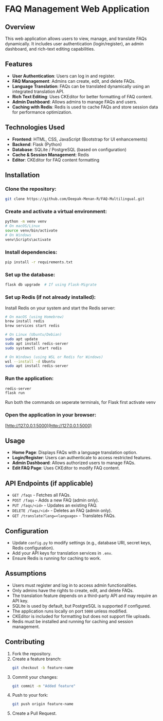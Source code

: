 # FAQ Management Web Application

## Overview
This web application allows users to view, manage, and translate FAQs dynamically. It includes user authentication (login/register), an admin dashboard, and rich-text editing capabilities.

## Features
- **User Authentication**: Users can log in and register.
- **FAQ Management**: Admins can create, edit, and delete FAQs.
- **Language Translation**: FAQs can be translated dynamically using an integrated translation API.
- **Rich Text Editing**: Uses CKEditor for better formatting of FAQ content.
- **Admin Dashboard**: Allows admins to manage FAQs and users.
- **Caching with Redis**: Redis is used to cache FAQs and store session data for performance optimization.

## Technologies Used
- **Frontend**: HTML, CSS, JavaScript (Bootstrap for UI enhancements)
- **Backend**: Flask (Python)
- **Database**: SQLite / PostgreSQL (based on configuration)
- **Cache & Session Management**: Redis
- **Editor**: CKEditor for FAQ content formatting

## Installation

### Clone the repository:
```sh
git clone https://github.com/Deepak-Menan-R/FAQ-Multilingual.git
```

### Create and activate a virtual environment:
```sh
python -m venv venv
# On macOS/Linux
source venv/bin/activate
# On Windows
venv\Scripts\activate
```

### Install dependencies:
```sh
pip install -r requirements.txt
```

### Set up the database:
```sh
flask db upgrade  # If using Flask-Migrate
```

### Set up Redis (if not already installed):
Install Redis on your system and start the Redis server:
```sh
# On macOS (using Homebrew)
brew install redis
brew services start redis

# On Linux (Ubuntu/Debian)
sudo apt update
sudo apt install redis-server
sudo systemctl start redis

# On Windows (using WSL or Redis for Windows)
wsl --install -d Ubuntu
sudo apt install redis-server
```

### Run the application:
```sh
redis-server
flask run
```
Run both the commands on seperate terminals, for Flask first activate venv

### Open the application in your browser:
[http://127.0.0.1:5000](http://127.0.0.1:5000)

## Usage
- **Home Page**: Displays FAQs with a language translation option.
- **Login/Register**: Users can authenticate to access restricted features.
- **Admin Dashboard**: Allows authorized users to manage FAQs.
- **Edit FAQ Page**: Uses CKEditor to modify FAQ content.

## API Endpoints (if applicable)
- `GET /faqs` - Fetches all FAQs.
- `POST /faqs` - Adds a new FAQ (admin only).
- `PUT /faqs/<id>` - Updates an existing FAQ.
- `DELETE /faqs/<id>` - Deletes an FAQ (admin only).
- `GET /translate?lang=<language>` - Translates FAQs.

## Configuration
- Update `config.py` to modify settings (e.g., database URI, secret keys, Redis configuration).
- Add your API keys for translation services in `.env`.
- Ensure Redis is running for caching to work.

## Assumptions
- Users must register and log in to access admin functionalities.
- Only admins have the rights to create, edit, and delete FAQs.
- The translation feature depends on a third-party API and may require an API key.
- SQLite is used by default, but PostgreSQL is supported if configured.
- The application runs locally on port `5000` unless modified.
- CKEditor is included for formatting but does not support file uploads.
- Redis must be installed and running for caching and session management.

## Contributing
1. Fork the repository.
2. Create a feature branch:  
   ```sh
   git checkout -b feature-name
   ```
3. Commit your changes:  
   ```sh
   git commit -m "Added feature"
   ```
4. Push to your fork:  
   ```sh
   git push origin feature-name
   ```
5. Create a Pull Request.
